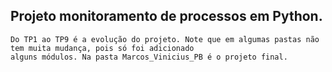 ## Projeto monitoramento de processos em Python.

```
Do TP1 ao TP9 é a evolução do projeto. Note que em algumas pastas não tem muita mudança, pois só foi adicionado
alguns módulos. Na pasta Marcos_Vinicius_PB é o projeto final.
```
